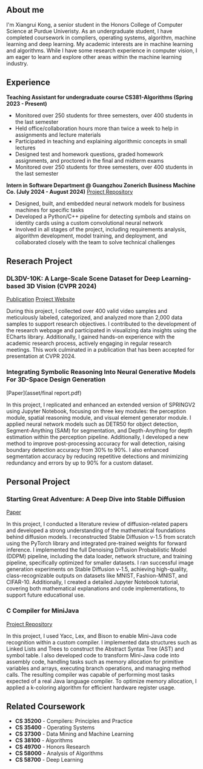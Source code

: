 ## About me
I'm Xiangrui Kong, a senior student in the Honors College of Computer Science at Purdue Univeristy. As an undergraduate student, I have completed coursework in compliers, operating systems, algorithm, machine learning and deep learning. My academic interests are in machine learning and algorithms. While I have some research experience in computer vision, I am eager to learn and explore other areas within the machine learning industry.

## Experience
**Teaching Assistant for undergraduate course CS381-Algorithms (Spring 2023 - Present)**
  - Monitored over 250 students for three semesters, over 400 students in the last semester
  - Held office/collaboration hours more than twice a week to help in assignments and lecture materials
  - Participated in teaching and explaining algorithmic concepts in small lectures
  - Designed test and homework questions, graded homework assignments, and proctored in the final and midterm exams
  - Monitored over 250 students for three semesters, over 400 students in the last semester


**Intern in Software Department @ Guangzhou Zonerich Business Machine Co. (July 2024 - August 2024)**
[Project Repository](https://github.com/Kenyon-Kong/SymbolDetection)
  - Designed, built, and embedded neural network models for business machines for specific tasks
  - Developed a Python/C++ pipeline for detecting symbols and stains on identity cards using a custom convolutional neural network
  - Involved in all stages of the project, including requirements analysis, algorithm development, model training, and deployment, and collaborated closely with the team to solve technical challenges


## Reserach Project
### DL3DV-10K: A Large-Scale Scene Dataset for Deep Learning-based 3D Vision (CVPR 2024)
[Publication](https://arxiv.org/abs/2312.16256)
[Project Website](https://dl3dv-10k.github.io/DL3DV-10K/)

During this project, I collected over 400 valid video samples and meticulously labeled, categorized, and analyzed more than 2,000 data samples to support research objectives. I contributed to the development of the research webpage and participated in visualizing data insights using the ECharts library. Additionally, I gained hands-on experience with the academic research process, actively engaging in regular research meetings. This work culminated in a publication that has been accepted for presentation at CVPR 2024.

### Integrating Symbolic Reasoning Into Neural Generative Models For 3D-Space Design Generation
[Paper](asset/final report.pdf)

In this project, I replicated and enhanced an extended version of SPRINGV2 using Jupyter Notebook, focusing on three key modules: the perception module, spatial reasoning module, and visual element generator module. I applied neural network models such as DETR50 for object detection, Segment-Anything (SAM) for segmentation, and Depth-Anything for depth estimation within the perception pipeline. Additionally, I developed a new method to improve post-processing accuracy for wall detection, raising boundary detection accuracy from 30% to 90%. I also enhanced segmentation accuracy by reducing repetitive detections and minimizing redundancy and errors by up to 90% for a custom dataset.

## Personal Project
### Starting Great Adventure: A Deep Dive into Stable Diffusion 
[Paper](asset/Final_Report.pdf)

In this project, I conducted a literature review of diffusion-related papers and developed a strong understanding of the mathematical foundations behind diffusion models. I reconstructed Stable Diffusion v-1.5 from scratch using the PyTorch library and integrated pre-trained weights for forward inference. I implemented the full Denoising Diffusion Probabilistic Model (DDPM) pipeline, including the data loader, network structure, and training pipeline, specifically optimized for smaller datasets. I ran successful image generation experiments on Stable Diffusion v-1.5, achieving high-quality, class-recognizable outputs on datasets like MNIST, Fashion-MNIST, and CIFAR-10. Additionally, I created a detailed Jupyter Notebook tutorial, covering both mathematical explanations and code implementations, to support future educational use.

### C Compiler for MiniJava
[Project Repository](https://github.com/Kenyon-Kong/C-Compiler-for-MiniJava.git)

In this project, I used Yacc, Lex, and Bison to enable Mini-Java code recognition within a custom compiler. I implemented data structures such as Linked Lists and Trees to construct the Abstract Syntax Tree (AST) and symbol table. I also developed code to transform Mini-Java code into assembly code, handling tasks such as memory allocation for primitive variables and arrays, executing branch operations, and managing method calls. The resulting compiler was capable of performing most tasks expected of a real Java language compiler. To optimize memory allocation, I applied a k-coloring algorithm for efficient hardware register usage.

## Related Coursework
- **CS 35200** - Compilers: Principles and Practice
- **CS 35400** - Operating Systems
- **CS 37300** - Data Mining and Machine Learning
- **CS 38100** - Algorithms
- **CS 49700** - Honors Research
- **CS 58000** - Analysis of Algorithms
- **CS 58700** - Deep Learning
